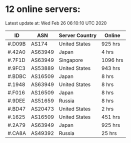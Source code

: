 # 12 online servers:

Latest update at: Wed Feb 26 06:10:10 UTC 2020

| ID | ASN | Server Country | Online |
| -- | --- | -------------- | ------ |
| #.D09B | AS174 | United States | 925 hrs |
| #.42A0 | AS63949 | Japan | 4 hrs |
| #.7F1D | AS63949 | Singapore | 1096 hrs |
| #.9FC3 | AS53889 | United States | 943 hrs |
| #.BDBC | AS16509 | Japan | 8 hrs |
| #.1948 | AS63949 | United States | 8 hrs |
| #.F016 | AS16509 | Japan | 8 hrs |
| #.9DEE | AS51659 | Russia | 8 hrs |
| #.BD47 | AS20473 | United States | 2 hrs |
| #.1625 | AS16509 | United States | 451 hrs |
| #.2A79 | AS63949 | Japan | 925 hrs |
| #.CA8A | AS49392 | Russia | 25 hrs |

